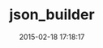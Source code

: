 ---
layout: post
title:  "json_builder"
repo:   "dewski/json_builder"
date:   2015-02-18 17:18:17
gemurl: http://github.com/dewski/json_builder
---